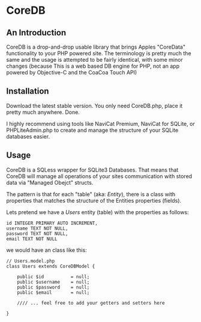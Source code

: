 CoreDB
======

An Introduction
---------------

CoreDB is a drop-and-drop usable library that brings Apples "CoreData" functionality to your PHP powered site. The terminology is pretty much the same and the usage is attempted to be fairly identical, with some minor changes (because This is a web based DB engine for PHP, not an app powered by Objective-C and the CoaCoa Touch API)


Installation
------------

Download the latest stable version. You only need CoreDB.php, place it pretty much anywhere. Done.

I highly recommend using tools like NaviCat Premium, NaviCat for SQLite, or PHPLiteAdmin.php to create and manage the structure of your SQLite databases easier. 


Usage
-----

CoreDB is a SQLess wrapper for SQLite3 Databases. That means that CoreDB will manage all operations of your sites communication with stored data via "Managed Obejct" structs. 

The pattern is that for each "table" (aka: *Entity*), there is a class with properties that matches the structure of the Entities properties (fields).

Lets pretend we have a _Users_ entity (table) with the properties as follows:

```
id INTEGER PRIMARY AUTO INCREMENT,
username TEXT NOT NULL,
password TEXT NOT NULL,
email TEXT NOT NULL
```

we would have an class like this:
```
// Users.model.php
class Users extends CoreDBModel {

	public $id 			= null;
	public $username 	= null;
	public $password	= null;
	public $email		= null;

	//// ... feel free to add your getters and setters here

}
```


